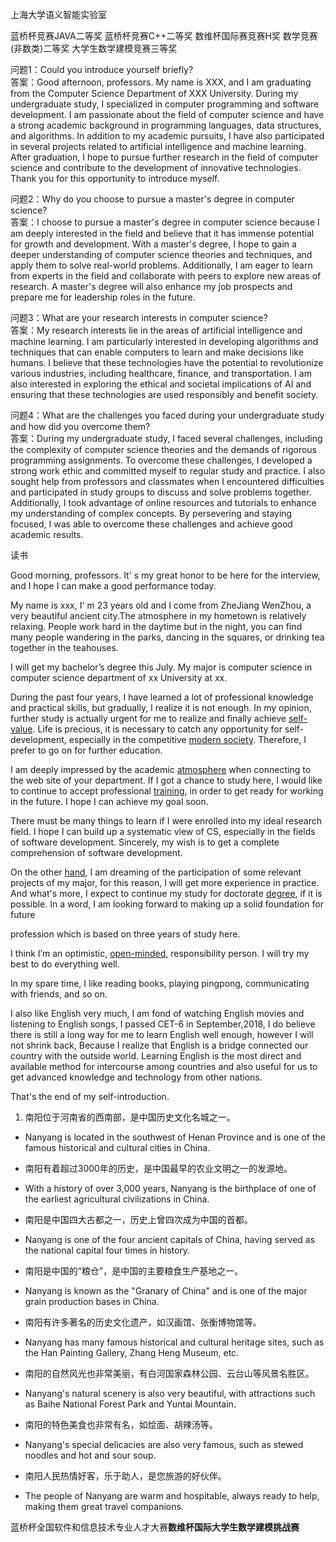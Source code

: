 上海大学语义智能实验室










蓝桥杯竞赛JAVA二等奖
蓝桥杯竞赛C++二等奖
数维杯国际赛竞赛H奖
数学竞赛(非数类)二等奖
大学生数学建模竞赛三等奖




问题1：Could you introduce yourself briefly?  
答案：Good afternoon, professors. My name is XXX, and I am graduating from the Computer Science Department of XXX University. During my undergraduate study, I specialized in computer programming and software development. I am passionate about the field of computer science and have a strong academic background in programming languages, data structures, and algorithms. In addition to my academic pursuits, I have also participated in several projects related to artificial intelligence and machine learning. After graduation, I hope to pursue further research in the field of computer science and contribute to the development of innovative technologies. Thank you for this opportunity to introduce myself.

问题2：Why do you choose to pursue a master's degree in computer science?  
答案：I choose to pursue a master's degree in computer science because I am deeply interested in the field and believe that it has immense potential for growth and development. With a master's degree, I hope to gain a deeper understanding of computer science theories and techniques, and apply them to solve real-world problems. Additionally, I am eager to learn from experts in the field and collaborate with peers to explore new areas of research. A master's degree will also enhance my job prospects and prepare me for leadership roles in the future.

问题3：What are your research interests in computer science?  
答案：My research interests lie in the areas of artificial intelligence and machine learning. I am particularly interested in developing algorithms and techniques that can enable computers to learn and make decisions like humans. I believe that these technologies have the potential to revolutionize various industries, including healthcare, finance, and transportation. I am also interested in exploring the ethical and societal implications of AI and ensuring that these technologies are used responsibly and benefit society.

问题4：What are the challenges you faced during your undergraduate study and how did you overcome them?  
答案：During my undergraduate study, I faced several challenges, including the complexity of computer science theories and the demands of rigorous programming assignments. To overcome these challenges, I developed a strong work ethic and committed myself to regular study and practice. I also sought help from professors and classmates when I encountered difficulties and participated in study groups to discuss and solve problems together. Additionally, I took advantage of online resources and tutorials to enhance my understanding of complex concepts. By persevering and staying focused, I was able to overcome these challenges and achieve good academic results.











读书




Good morning, professors. It' s my great honor to be here for the interview, and I hope I can make a good performance today.

My name is xxx, I' m 23 years old and I come from ZheJiang WenZhou, a very beautiful ancient city.The atmosphere in my hometown is relatively relaxing. People work hard in the daytime but in the night, you can find many people wandering in the parks, dancing in the squares, or drinking tea together in the teahouses.

I will get my bachelor’s degree this July. My major is computer science in computer science department of xx University at xx.

During the past four years, I have learned a lot of professional knowledge and practical skills, but gradually, I realize it is not enough. In my opinion, further study is actually urgent for me to realize and finally achieve [self-value](https://www.zhihu.com/search?q=self-value&search_source=Entity&hybrid_search_source=Entity&hybrid_search_extra=%7B%22sourceType%22%3A%22answer%22%2C%22sourceId%22%3A1801623700%7D). Life is precious, it is necessary to catch any opportunity for self-development, especially in the competitive [modern society](https://www.zhihu.com/search?q=modern%20society&search_source=Entity&hybrid_search_source=Entity&hybrid_search_extra=%7B%22sourceType%22%3A%22answer%22%2C%22sourceId%22%3A1801623700%7D). Therefore, I prefer to go on for further education.

I am deeply impressed by the academic [atmosphere](https://www.zhihu.com/search?q=atmosphere&search_source=Entity&hybrid_search_source=Entity&hybrid_search_extra=%7B%22sourceType%22%3A%22answer%22%2C%22sourceId%22%3A1801623700%7D) when connecting to the web site of your department. If I got a chance to study here, I would like to continue to accept professional [training](https://www.zhihu.com/search?q=training&search_source=Entity&hybrid_search_source=Entity&hybrid_search_extra=%7B%22sourceType%22%3A%22answer%22%2C%22sourceId%22%3A1801623700%7D), in order to get ready for working in the future. I hope I can achieve my goal soon.

There must be many things to learn if I were enrolled into my ideal research field. I hope I can build up a systematic view of CS, especially in the fields of software development. Sincerely, my wish is to get a complete comprehension of software development.

On the other [hand](https://www.zhihu.com/search?q=hand&search_source=Entity&hybrid_search_source=Entity&hybrid_search_extra=%7B%22sourceType%22%3A%22answer%22%2C%22sourceId%22%3A1801623700%7D), I am dreaming of the participation of some relevant projects of my major, for this reason, I will get more experience in practice. And what's more, I expect to continue my study for doctorate [degree](https://www.zhihu.com/search?q=degree&search_source=Entity&hybrid_search_source=Entity&hybrid_search_extra=%7B%22sourceType%22%3A%22answer%22%2C%22sourceId%22%3A1801623700%7D), if it is possible. In a word, I am looking forward to making up a solid foundation for future

profession which is based on three years of study here.

I think I’m an optimistic, [open-minded](https://www.zhihu.com/search?q=open-minded&search_source=Entity&hybrid_search_source=Entity&hybrid_search_extra=%7B%22sourceType%22%3A%22answer%22%2C%22sourceId%22%3A1801623700%7D), responsibility person. I will try my best to do everything well.

In my spare time, I like reading books, playing pingpong, communicating with friends, and so on.

I also like English very much, I am fond of watching English movies and listening to English songs, I passed CET-6 in September,2018, I do believe there is still a long way for me to learn English well enough, however I will not shrink back, Because I realize that English is a bridge connected our country with the outside world. Learning English is the most direct and available method for intercourse among countries and also useful for us to get advanced knowledge and technology from other nations.

That's the end of my self-introduction.




1. 南阳位于河南省的西南部，是中国历史文化名城之一。
    

- Nanyang is located in the southwest of Henan Province and is one of the famous historical and cultural cities in China.
    

- 南阳有着超过3000年的历史，是中国最早的农业文明之一的发源地。
    

- With a history of over 3,000 years, Nanyang is the birthplace of one of the earliest agricultural civilizations in China.
    

- 南阳是中国四大古都之一，历史上曾四次成为中国的首都。
    

- Nanyang is one of the four ancient capitals of China, having served as the national capital four times in history.
    

- 南阳是中国的“粮仓”，是中国的主要粮食生产基地之一。
    

- Nanyang is known as the "Granary of China" and is one of the major grain production bases in China.
    

- 南阳有许多著名的历史文化遗产，如汉画馆、张衡博物馆等。
    

- Nanyang has many famous historical and cultural heritage sites, such as the Han Painting Gallery, Zhang Heng Museum, etc.
    

- 南阳的自然风光也非常美丽，有白河国家森林公园、云台山等风景名胜区。
    

- Nanyang's natural scenery is also very beautiful, with attractions such as Baihe National Forest Park and Yuntai Mountain.
    

- 南阳的特色美食也非常有名，如烩面、胡辣汤等。
    

- Nanyang's special delicacies are also very famous, such as stewed noodles and hot and sour soup.
    

- 南阳人民热情好客，乐于助人，是您旅游的好伙伴。
    

- The people of Nanyang are warm and hospitable, always ready to help, making them great travel companions.


蓝桥杯全国软件和信息技术专业人才大赛**数维杯国际大学生数学建模挑战赛**